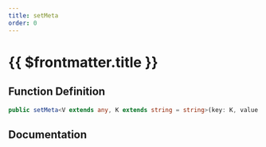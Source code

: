 ```yaml
---
title: setMeta
order: 0
---
```


# {{ $frontmatter.title }}

## Function Definition

```ts
public setMeta<V extends any, K extends string = string>(key: K, value: shared.InterfaceValueByKey<ICustomPlayerMeta, K, V>): void;
```

## Documentation

<!--@include: ./parts/setMeta.md-->
